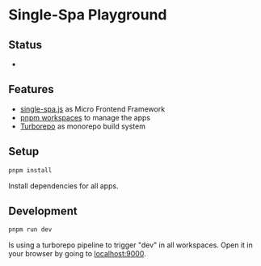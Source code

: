 # Single-Spa Playground

## Status

-

## Features

- [single-spa.js](https://single-spa.js.org/) as Micro Frontend Framework
- [pnpm workspaces](https://pnpm.io/workspaces) to manage the apps
- [Turborepo](https://turbo.build/) as monorepo build system

## Setup

```bash
pnpm install
```

Install dependencies for all apps.

## Development

```bash
pnpm run dev
```

Is using a turborepo pipeline to trigger "dev" in all workspaces.
Open it in your browser by going to [localhost:9000](http://localhost:9000).
